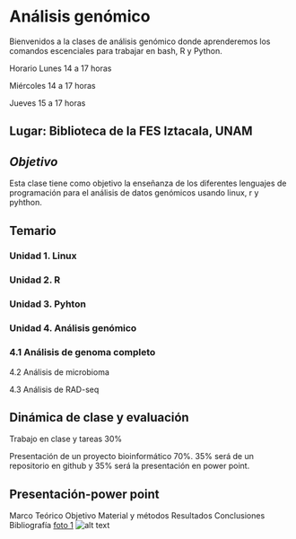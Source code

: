 # Análisis genómico
Bienvenidos a la clases de análisis genómico donde aprenderemos los comandos escenciales para trabajar en bash, R y Python.

Horario
Lunes 14 a 17 horas

Miércoles 14 a 17 horas

Jueves 15 a 17 horas

## Lugar: Biblioteca de la FES Iztacala, UNAM
## *Objetivo*
Esta clase tiene como objetivo la enseñanza de los diferentes lenguajes de programación para el análisis de datos genómicos usando linux, r y pyhthon.

## Temario
### Unidad 1. Linux
### Unidad 2. R
### Unidad 3. Pyhton
### Unidad 4. Análisis genómico
### 4.1 Análisis de genoma completo

4.2 Análisis de microbioma

4.3 Análisis de RAD-seq

## Dinámica de clase y evaluación
Trabajo en clase y tareas 30%

Presentación de un proyecto bioinformático 70%. 35% será de un repositorio en github y 35% será la presentación en power point.

## Presentación-power point
Marco Teórico
Objetivo
Material y métodos
Resultados
Conclusiones
Bibliografía
[foto 1](https://cdn.computerhoy.com/sites/navi.axelspringer.es/public/media/image/2018/08/google-fotos.jpg?tf=3840x)
![alt text](https://cdn.computerhoy.com/sites/navi.axelspringer.es/public/media/image/2018/08/google-fotos.jpg?tf=3840x)

